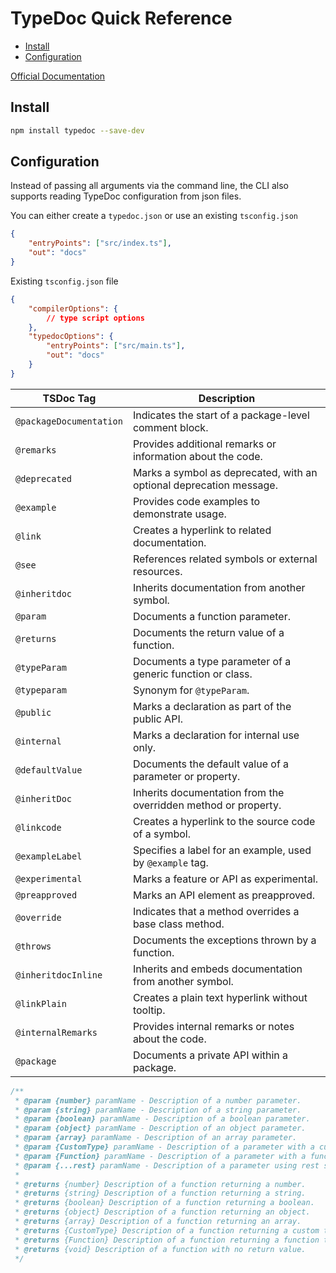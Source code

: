# TypeDoc Quick Reference
<!-- TOC -->

- [Install](#install)
- [Configuration](#configuration)

<!-- /TOC -->

<a href="https://typedoc.org/" target="blank">Official Documentation</a>

<a id="markdown-install" name="install"></a>

## Install

```bash +torchlight-bash
npm install typedoc --save-dev
```
<!-- npx typedoc src/index.ts -->

<a id="markdown-configuration" name="configuration"></a>

## Configuration

Instead of passing all arguments via the command line, the CLI also supports reading TypeDoc
configuration from json files.

You can either create a `typedoc.json` or use an existing `tsconfig.json`

```json +torchlight-json
{
    "entryPoints": ["src/index.ts"],
    "out": "docs"
}
```

Existing  `tsconfig.json` file

```json +torchlight-json
{
    "compilerOptions": {
        // type script options
    },
    "typedocOptions": {
        "entryPoints": ["src/main.ts"],
        "out": "docs"
    }
}
```



| TSDoc Tag               | Description                                                         |
| ----------------------- | ------------------------------------------------------------------- |
| `@packageDocumentation` | Indicates the start of a package-level comment block.               |
| `@remarks`              | Provides additional remarks or information about the code.          |
| `@deprecated`           | Marks a symbol as deprecated, with an optional deprecation message. |
| `@example`              | Provides code examples to demonstrate usage.                        |
| `@link`                 | Creates a hyperlink to related documentation.                       |
| `@see`                  | References related symbols or external resources.                   |
| `@inheritdoc`           | Inherits documentation from another symbol.                         |
| `@param`                | Documents a function parameter.                                     |
| `@returns`              | Documents the return value of a function.                           |
| `@typeParam`            | Documents a type parameter of a generic function or class.          |
| `@typeparam`            | Synonym for `@typeParam`.                                           |
| `@public`               | Marks a declaration as part of the public API.                      |
| `@internal`             | Marks a declaration for internal use only.                          |
| `@defaultValue`         | Documents the default value of a parameter or property.             |
| `@inheritDoc`           | Inherits documentation from the overridden method or property.      |
| `@linkcode`             | Creates a hyperlink to the source code of a symbol.                 |
| `@exampleLabel`         | Specifies a label for an example, used by `@example` tag.           |
| `@experimental`         | Marks a feature or API as experimental.                             |
| `@preapproved`          | Marks an API element as preapproved.                                |
| `@override`             | Indicates that a method overrides a base class method.              |
| `@throws`               | Documents the exceptions thrown by a function.                      |
| `@inheritdocInline`     | Inherits and embeds documentation from another symbol.              |
| `@linkPlain`            | Creates a plain text hyperlink without tooltip.                     |
| `@internalRemarks`      | Provides internal remarks or notes about the code.                  |
| `@package`              | Documents a private API within a package.                           |


```js
/**
 * @param {number} paramName - Description of a number parameter.
 * @param {string} paramName - Description of a string parameter.
 * @param {boolean} paramName - Description of a boolean parameter.
 * @param {object} paramName - Description of an object parameter.
 * @param {array} paramName - Description of an array parameter.
 * @param {CustomType} paramName - Description of a parameter with a custom type.
 * @param {Function} paramName - Description of a parameter with a function type.
 * @param {...rest} paramName - Description of a parameter using rest syntax.
 *
 * @returns {number} Description of a function returning a number.
 * @returns {string} Description of a function returning a string.
 * @returns {boolean} Description of a function returning a boolean.
 * @returns {object} Description of a function returning an object.
 * @returns {array} Description of a function returning an array.
 * @returns {CustomType} Description of a function returning a custom type.
 * @returns {Function} Description of a function returning a function type.
 * @returns {void} Description of a function with no return value.
 */
```
